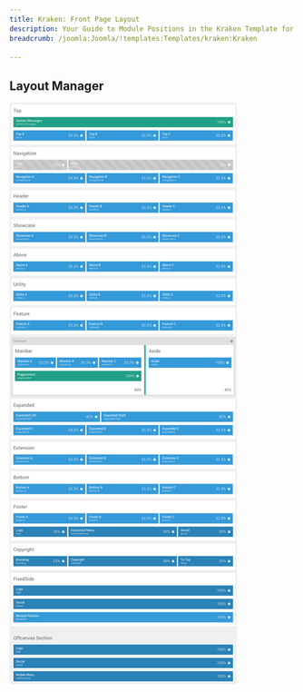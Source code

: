 ```yaml
---
title: Kraken: Front Page Layout
description: Your Guide to Module Positions in the Kraken Template for Joomla
breadcrumb: /joomla:Joomla/!templates:Templates/kraken:Kraken

---
```


Layout Manager
-----

![positions](assets/outline_home.png)

